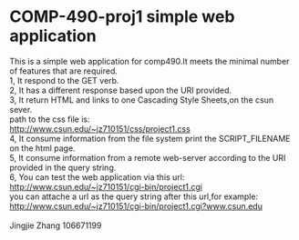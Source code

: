 # COMP-490-proj1 simple web application <br>
 This is a simple web application for comp490.It meets the minimal number of features that are required. <br>
 1, It respond to the GET verb. <br>
 2, It has a different response based upon the URI provided. <br>
 3, It return HTML and links to one Cascading Style Sheets,on the csun sever. <br>
    path to the css file is: <br>
    http://www.csun.edu/~jz710151/css/project1.css <br>
 4, It consume information from the file system print the SCRIPT_FILENAME on the html page. <br>
 5, It consume information from a remote web-server according to the URI provided in the query string. <br>
 6, You can test the web application via this url: <br>
    http://www.csun.edu/~jz710151/cgi-bin/project1.cgi <br>
    you can attache a url as the query string after this url,for example: <br>
    http://www.csun.edu/~jz710151/cgi-bin/project1.cgi?www.csun.edu <br>
<br>
Jingjie Zhang 106671199
